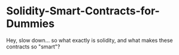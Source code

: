 # Solidity-Smart-Contracts-for-Dummies
Hey, slow down... so what exactly is solidity, and what makes these contracts so "smart"?
